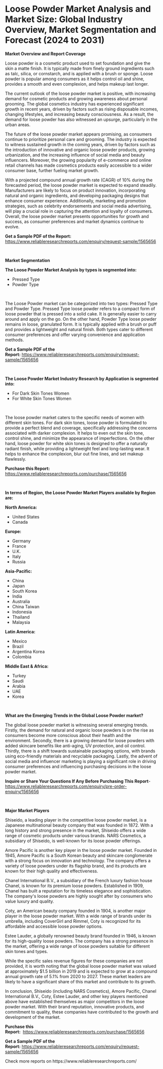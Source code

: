 <p><h1>Loose Powder Market Analysis and Market Size: Global Industry Overview, Market Segmentation and Forecast (2024 to 2031)</h1></p><p><strong>Market Overview and Report Coverage</strong></p>
<p><p>Loose powder is a cosmetic product used to set foundation and give the skin a matte finish. It is typically made from finely ground ingredients such as talc, silica, or cornstarch, and is applied with a brush or sponge. Loose powder is popular among consumers as it helps control oil and shine, provides a smooth and even complexion, and helps makeup last longer.</p><p>The current outlook of the loose powder market is positive, with increasing demand for cosmetic products and growing awareness about personal grooming. The global cosmetics industry has experienced significant growth in recent years, driven by factors such as rising disposable incomes, changing lifestyles, and increasing beauty consciousness. As a result, the demand for loose powder has also witnessed an upsurge, particularly in the urban areas.</p><p>The future of the loose powder market appears promising, as consumers continue to prioritize personal care and grooming. The industry is expected to witness sustained growth in the coming years, driven by factors such as the introduction of innovative and organic loose powder products, growing urbanization, and the increasing influence of social media and beauty influencers. Moreover, the growing popularity of e-commerce and online retail channels has made cosmetics products easily accessible to a wider consumer base, further fueling market growth.</p><p>With a projected compound annual growth rate (CAGR) of 10% during the forecasted period, the loose powder market is expected to expand steadily. Manufacturers are likely to focus on product innovation, incorporating natural and organic ingredients, and developing packaging designs that enhance consumer experience. Additionally, marketing and promotion strategies, such as celebrity endorsements and social media advertising, will play a crucial role in capturing the attention and loyalty of consumers. Overall, the loose powder market presents opportunities for growth and success, as consumer preferences and market dynamics continue to evolve.</p></p>
<p><strong>Get a Sample PDF of the Report:</strong> <a href="https://www.reliableresearchreports.com/enquiry/request-sample/1565656">https://www.reliableresearchreports.com/enquiry/request-sample/1565656</a></p>
<p>&nbsp;</p>
<p><strong>Market Segmentation</strong></p>
<p><strong>The Loose Powder Market Analysis by types is segmented into:</strong></p>
<p><ul><li>Pressed Type</li><li>Powder Type</li></ul></p>
<p>&nbsp;</p>
<p><p>The Loose Powder market can be categorized into two types: Pressed Type and Powder Type. Pressed Type loose powder refers to a compact form of loose powder that is pressed into a solid cake. It is generally easier to carry around and apply on the go. On the other hand, Powder Type loose powder remains in loose, granulated form. It is typically applied with a brush or puff and provides a lightweight and natural finish. Both types cater to different consumer preferences and offer varying convenience and application methods.</p></p>
<p><strong>Get a Sample PDF of the Report:</strong>&nbsp;<a href="https://www.reliableresearchreports.com/enquiry/request-sample/1565656">https://www.reliableresearchreports.com/enquiry/request-sample/1565656</a></p>
<p>&nbsp;</p>
<p><strong>The Loose Powder Market Industry Research by Application is segmented into:</strong></p>
<p><ul><li>For Dark Skin Tones Women</li><li>For White Skin Tones Women</li></ul></p>
<p>&nbsp;</p>
<p><p>The loose powder market caters to the specific needs of women with different skin tones. For dark skin tones, loose powder is formulated to provide a perfect blend and coverage, specifically addressing the concerns associated with darker complexion. It helps to even out the skin tone, control shine, and minimize the appearance of imperfections. On the other hand, loose powder for white skin tones is designed to offer a naturally radiant finish, while providing a lightweight feel and long-lasting wear. It helps to enhance the complexion, blur out fine lines, and set makeup flawlessly.</p></p>
<p><strong>Purchase this Report:</strong>&nbsp; <a href="https://www.reliableresearchreports.com/purchase/1565656">https://www.reliableresearchreports.com/purchase/1565656</a></p>
<p>&nbsp;</p>
<p><strong>In terms of Region, the Loose Powder Market Players available by Region are:</strong></p>
<p>
    <p> <strong> North America: </strong>
        <ul>
            <li>United States</li>
            <li>Canada</li>
        </ul>
        </p> 
    <p> <strong> Europe: </strong>
        <ul>
            <li>Germany</li>
            <li>France</li>
            <li>U.K.</li>
            <li>Italy</li>
            <li>Russia</li>
        </ul>
        </p> 
    <p> <strong> Asia-Pacific: </strong>
        <ul>
            <li>China</li>
            <li>Japan</li>
            <li>South Korea</li>
            <li>India</li>
            <li>Australia</li>
            <li>China Taiwan</li>
            <li>Indonesia</li>
            <li>Thailand</li>
            <li>Malaysia</li>
        </ul>
        </p> 
    <p> <strong> Latin America: </strong>
        <ul>
            <li>Mexico</li>
            <li>Brazil</li>
            <li>Argentina Korea</li>
            <li>Colombia</li>
        </ul>
        </p> 
    <p> <strong> Middle East & Africa: </strong>
        <ul>
            <li>Turkey</li>
            <li>Saudi</li>
            <li>Arabia</li>
            <li>UAE</li>
            <li>Korea</li>
        </ul>
    </p>
    </p>
<p>&nbsp;</p>
<p><strong>What are the Emerging Trends in the Global Loose Powder market?</strong></p>
<p><p>The global loose powder market is witnessing several emerging trends. Firstly, the demand for natural and organic loose powders is on the rise as consumers become more conscious about their health and the environment. Secondly, there is a growing demand for loose powders with added skincare benefits like anti-aging, UV protection, and oil control. Thirdly, there is a shift towards sustainable packaging options, with brands using eco-friendly materials and recyclable packaging. Lastly, the advent of social media and influencer marketing is playing a significant role in driving consumer preferences and influencing purchasing decisions in the loose powder market.</p></p>
<p><strong>Inquire or Share Your Questions If Any Before Purchasing This Report</strong>- <a href="https://www.reliableresearchreports.com/enquiry/pre-order-enquiry/1565656">https://www.reliableresearchreports.com/enquiry/pre-order-enquiry/1565656</a></p>
<p>&nbsp;</p>
<p><strong>Major Market Players</strong></p>
<p><p>Shiseido, a leading player in the competitive loose powder market, is a Japanese multinational beauty company that was founded in 1872. With a long history and strong presence in the market, Shiseido offers a wide range of cosmetic products under various brands. NARS Cosmetics, a subsidiary of Shiseido, is well-known for its loose powder offerings.</p><p>Amore Pacific is another key player in the loose powder market. Founded in 1945, Amore Pacific is a South Korean beauty and skincare conglomerate with a strong focus on innovation and technology. The company offers a variety of loose powders under its flagship brand, and its products are known for their high quality and effectiveness.</p><p>Chanel International B.V., a subsidiary of the French luxury fashion house Chanel, is known for its premium loose powders. Established in 1909, Chanel has built a reputation for its timeless elegance and sophistication. The company's loose powders are highly sought after by consumers who value luxury and quality.</p><p>Coty, an American beauty company founded in 1904, is another major player in the loose powder market. With a wide range of brands under its umbrella, including CoverGirl and Rimmel, Coty is recognized for its affordable and accessible loose powder options.</p><p>Estee Lauder, a globally renowned beauty brand founded in 1946, is known for its high-quality loose powders. The company has a strong presence in the market, offering a wide range of loose powders suitable for different skin tones and types.</p><p>While the specific sales revenue figures for these companies are not provided, it is worth noting that the global loose powder market was valued at approximately $1.5 billion in 2019 and is expected to grow at a compound annual growth rate of 5.1% from 2020 to 2027. These market leaders are likely to have a significant share of this market and contribute to its growth.</p><p>In conclusion, Shiseido (including NARS Cosmetics), Amore Pacific, Chanel International B.V., Coty, Estee Lauder, and other key players mentioned above have established themselves as major competitors in the loose powder market. With their brand reputation, innovative products, and commitment to quality, these companies have contributed to the growth and development of the market.</p></p>
<p><strong>Purchase this Report:</strong>&nbsp;&nbsp;<a href="https://www.reliableresearchreports.com/purchase/1565656">https://www.reliableresearchreports.com/purchase/1565656</a></p>
<p></p>
<p><strong>Get a Sample PDF of the Report:</strong>&nbsp;<a href="https://www.reliableresearchreports.com/enquiry/request-sample/1565656">https://www.reliableresearchreports.com/enquiry/request-sample/1565656</a></p>
<p>Check more reports on https://www.reliableresearchreports.com/</p>